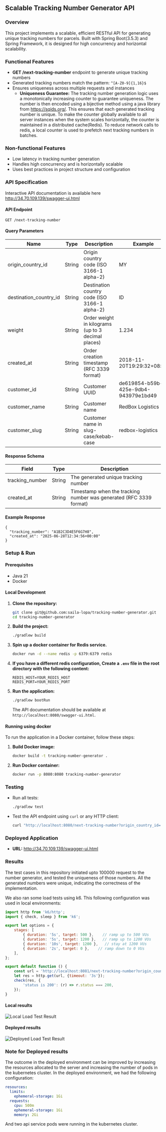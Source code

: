 ## Scalable Tracking Number Generator API

### Overview
This project implements a scalable, efficient RESTful API for generating 
unique tracking numbers for parcels. Built with Spring Boot(3.5.3) and
Spring Framework, it is designed for high concurrency and horizontal 
scalability.

### Functional Features
- **GET /next-tracking-number** endpoint to generate unique tracking numbers
- Generated tracking numbers match the pattern: `^[A-Z0-9]{1,16}$`
- Ensures uniqueness across multiple requests and instances
  - **Uniqueness Guarantee:** The tracking number generation logic uses a monotonically increasing counter
  to guarantee uniqueness. The number is then encoded using a bijective method using a java library from
  https://sqids.org/. This ensures that each generated tracking number is unique. To make the counter globally available 
  to all server instances when the system scales horizontally, the
  counter is maintained in a distributed cache(Redis). To reduce network calls to redis,
  a local counter 
  is used to prefetch next tracking numbers in batches. 

### Non-functional Features
- Low latency in tracking number generation
- Handles high concurrency and is horizontally scalable
- Uses best practices in project structure and configuration

### API Specification
Interactive API documentation is available here
http://34.70.109.139/swagger-ui.html

#### API Endpoint
```
GET /next-tracking-number
```

#### Query Parameters
| Name                  | Type    | Description                                                      | Example                        |
|-----------------------|---------|------------------------------------------------------------------|--------------------------------|
| origin_country_id     | String  | Origin country code (ISO 3166-1 alpha-2)                         | MY                             |
| destination_country_id| String  | Destination country code (ISO 3166-1 alpha-2)                    | ID                             |
| weight                | String  | Order weight in kilograms (up to 3 decimal places)               | 1.234                          |
| created_at            | String  | Order creation timestamp (RFC 3339 format)                       | 2018-11-20T19:29:32+08:00      |
| customer_id           | String  | Customer UUID                                                    | de619854-b59b-425e-9db4-943979e1bd49 |
| customer_name         | String  | Customer name                                                    | RedBox Logistics               |
| customer_slug         | String  | Customer name in slug-case/kebab-case                            | redbox-logistics               |


#### Response Schema
| Field            | Type   | Description                                 |
|------------------|--------|---------------------------------------------|
| tracking_number  | String | The generated unique tracking number         |
| created_at       | String | Timestamp when the tracking number was generated (RFC 3339 format) |

#### Example Response
```
{
  "tracking_number": "A1B2C3D4E5F6G7H8",
  "created_at": "2025-06-28T12:34:56+00:00"
}
```

### Setup & Run
#### Prerequisites
- Java 21 
- Docker

#### Local Development
1. **Clone the repository:**
   ```sh
   git clone git@github.com:saila-lopa/tracking-number-generator.git
   cd tracking-number-generator
   ```
2. **Build the project:**
   ```sh
   ./gradlew build
   ```
3. **Spin up a docker container for Redis service.** 
   ```sh
   docker run -d --name redis -p 6379:6379 redis
   ```
4. **If you have a different redis configuration, Create a `.env` file in the root directory with the following content:**
   ```env
   REDIS_HOST=YOUR_REDIS_HOST
   REDIS_PORT=YOUR_REDIS_PORT
   ```
3. **Run the application:**
   ```sh
   ./gradlew bootRun
   ```
   The API documentation should be available at `http://localhost:8080/swagger-ui.html`.

#### Running using docker
To run the application in a Docker container, follow these steps:
1. **Build Docker image:**
   ```sh
   docker build -t tracking-number-generator .
   ```
2. **Run Docker container:**
   ```sh
   docker run -p 8080:8080 tracking-number-generator
   ```

### Testing
- Run all tests:
  ```sh
  ./gradlew test
  ```
- Test the API endpoint using `curl` or any HTTP client:
  ```sh
  curl "http://localhost:8080/next-tracking-number?origin_country_id=MY&destination_country_id=ID&weight=1.234&created_at=2018-11-20T19:29:32%2B08:00&customer_id=de619854-b59b-425e-9db4-943979e1bd49&customer_name=RedBox%20Logistics&customer_slug=redbox-logistics"
  ```

### Deployed Application
- **URL:** http://34.70.109.139/swagger-ui.html

### Results
The test cases in this repository initiated upto 100000 request to the number generator, and 
tested the uniqueness of those numbers. All the generated numbers were unique, indicating
the correctness of the implementation.

We also ran some load tests using k6. This following configuration was used in local environments:
```javascript
import http from 'k6/http';
import { check, sleep } from 'k6';

export let options = {
    stages: [
        { duration: '5s', target: 500 },    // ramp up to 500 VUs
        { duration: '5s', target: 1200 },   // ramp up to 1200 VUs
        { duration: '10s', target: 1200 },   // stay at 1200 VUs
        { duration: '2s', target: 0 },    // ramp down to 0 VUs
    ],
};

export default function () {
    const url = 'http://localhost:8081/next-tracking-number?origin_country_id=MY&destination_country_id=ID&weight=2.211&created_at=2018-11-20T19%3A29%3A32%2B08%3A00&customer_id=4dcccfe6-fc76-4adc-84d0-067982c24805&customer_name=RedBox%20Logistics&customer_slug=redbox-logistics';
    let res = http.get(url, {timeout: '3s'});
    check(res, {
        'status is 200': (r) => r.status === 200,
    });
}
````

#### Local results

![Local Load Test Result](local_load_test_result.png)


#### Deployed results
![Deployed Load Test Result](server_load_test_results.png)

### Note for Deployed results
The outcome in the deployed environment can be improved by increasing
the resources allocated to the server and increasing the number of pods 
in the kubernetes cluster. In the deployed environment, we had the following configuration:
```yaml
resources:
  limits:
    ephemeral-storage: 1Gi
  requests:
    cpu: 500m
    ephemeral-storage: 1Gi
    memory: 2Gi
```

And two api service pods were running in the kubernetes cluster.